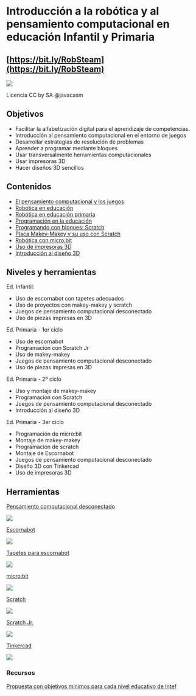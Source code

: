 #  Introducción a la robótica y al pensamiento computacional en educación Infantil y Primaria

## [https://bit.ly/RobSteam](https://bit.ly/RobSteam)

![](./images/Licencia_CC_peque.png)

Licencia CC by SA @javacasm

## Objetivos
- Facilitar la alfabetización digital para el aprendizaje de competencias.
- Introducción al pensamiento computacional en el entorno de juegos
- Desarrollar estrategias de resolución de problemas
- Aprender a programar mediante bloques
- Usar transversalmente herramientas computacionales
- Usar impresoras 3D
- Hacer diseños 3D sencillos 

## Contenidos
* [El pensamiento computacional y los juegos](./scratch/9.0.PC_Unplugged.md)
* [Robótica en educación](./scratch/8.0.RoboticaIntroduccion.md)
* [Robótica en educación primaria](./scratch/8.1.0.RoboticaPrimaria.md)
* [Programación en la educación](./scratch/1.0.ProgramacionEnEducacion.md)
* [Programando con bloques: Scratch](./scratch/3.0.Scratch3.0.md)
* [Placa Makey-Makey y su uso con Scratch](./scratch/8.2.QueEsMM.md)
* [Robótica con micro:bit](./microbit/0.Introduccion.md)
* [Uso de impresoras 3D](./3D/README.md)
* [Introducción al diseño 3D](./3D/9.0.HerramientasDiseño3D.md)

## Niveles y herramientas

Ed. Infantil: 
* Uso de escornabot con tapetes adecuados
* Uso de proyectos con makey-makey y scratch
* Juegos de pensamiento computacional desconectado
* Uso de piezas impresas en 3D

Ed. Primaria - 1er ciclo
* Uso de escornabot
* Programación con Scratch Jr
* Uso de makey-makey
* Juegos de pensamiento computacional desconectado
* Uso de piezas impresas en 3D


Ed. Primaria - 2º ciclo
* Uso y montaje de makey-makey 
* Programación con Scratch
* Juegos de pensamiento computacional desconectado
* Introducción al diseño 3D


Ed. Primaria - 3er ciclo
* Programación de micro:bit
* Montaje de makey-makey
* Programación de scratch 
* Montaje de Escornabot
* Juegos de pensamiento computacional desconectado
* Diseño 3D con Tinkercad
* Uso de impresoras 3D


## Herramientas

[Pensamiento computacional desconectado](https://csunplugged.org/es/)

![](./images/codyRobycompleto-1-400x273.png)

[Escornabot](https://escornabot.com/es/index)

![](./images/escornabot.png)

[Tapetes para escornabot](https://pablorubma.cc/escornabot/tableros-y-recursos/)

![](./images/alfabeto.png)

[micro:bit](http://microbit.org/)

![](./images/Incio_bloques.png)

[Scratch](https://scratch.mit.edu/)

![](./images/RecorridoAndaluciaMapa.png)

[Scratch Jr.](https://www.scratchjr.org/)

![](./images/ScratchJr.png)

[Tinkercad](https://tinkercad.com)

![](./images/tinkercad.png)

### Recursos

[Propuesta con objetivos mínimos para cada nivel educativo de Intef](http://code.intef.es/wp-content/uploads/2018/10/Ponencia-sobre-Pensamiento-Computacional.-Informe-Final.pdf#page=65)
